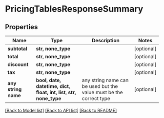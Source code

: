 # PricingTablesResponseSummary


## Properties
Name | Type | Description | Notes
------------ | ------------- | ------------- | -------------
**subtotal** | **str, none_type** |  | [optional] 
**total** | **str, none_type** |  | [optional] 
**discount** | **str, none_type** |  | [optional] 
**tax** | **str, none_type** |  | [optional] 
**any string name** | **bool, date, datetime, dict, float, int, list, str, none_type** | any string name can be used but the value must be the correct type | [optional]

[[Back to Model list]](../README.md#documentation-for-models) [[Back to API list]](../README.md#documentation-for-api-endpoints) [[Back to README]](../README.md)


